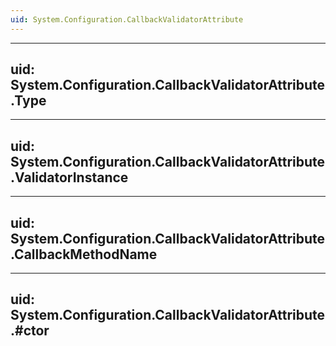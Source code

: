```yaml
---
uid: System.Configuration.CallbackValidatorAttribute
---
```


---
uid: System.Configuration.CallbackValidatorAttribute.Type
---

---
uid: System.Configuration.CallbackValidatorAttribute.ValidatorInstance
---

---
uid: System.Configuration.CallbackValidatorAttribute.CallbackMethodName
---

---
uid: System.Configuration.CallbackValidatorAttribute.#ctor
---
